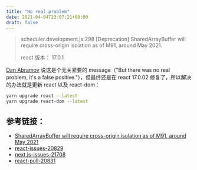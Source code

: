 ```yaml
---
title: "No real problem"
date: 2021-04-04T23:07:21+08:00
draft: false
---
```

> scheduler.development.js:298 [Deprecation] SharedArrayBuffer will require cross-origin isolation as of M91, around May 2021.
>
> react 版本： 17.0.1

[Dan Abramov](https://github.com/gaearon) 说这是个无关紧要的 message（"But there was no real problem, it's a false positive."），但最终还是在 react 17.0.02 修复了，所以解决的办法就是更新 react  以及 react-dom：

```bash
yarn upgrade react --latest
yarn upgrade react-dom --latest
```

## 参考链接：

- [SharedArrayBuffer will require cross-origin isolation as of M91, around May 2021](https://stackoverflow.com/questions/66489286/sharedarraybuffer-will-require-cross-origin-isolation-as-of-m91-around-may-2021)
- [react-issues-20829](https://github.com/facebook/react/issues/20829)
- [next.js-issues-21708](https://github.com/vercel/next.js/issues/21708)
- [react-pull-20831](https://github.com/facebook/react/pull/20831)